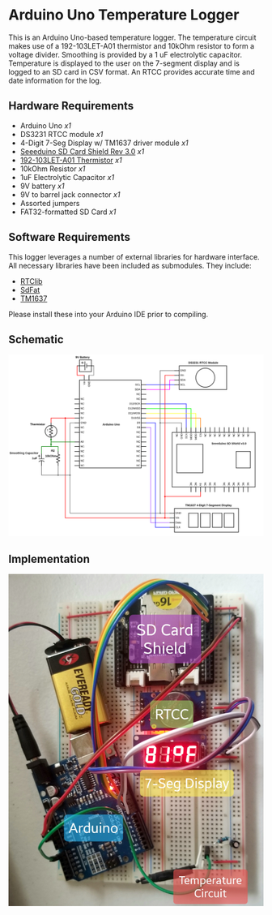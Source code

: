 # Arduino Uno Temperature Logger
This is an Arduino Uno-based temperature logger. The temperature circuit makes use of a 192-103LET-A01 thermistor and 10kOhm resistor to form a voltage divider. Smoothing is provided by a 1 uF electrolytic capacitor. Temperature is displayed to the user on the 7-segment display and is logged to an SD card in CSV format. An RTCC provides accurate time and date information for the log.


## Hardware Requirements
 *  Arduino Uno *x1*
 *  DS3231 RTCC module *x1*
 *  4-Digit 7-Seg Display w/ TM1637 driver module *x1*
 *  [Seeeduino SD Card Shield Rev 3.0](https://seeeddoc.github.io/SD_Card_Shield_V3.0/) *x1*
 *  [192-103LET-A01 Thermistor](https://sensing.honeywell.com/192-103LET-A01-thermistors) *x1*
 *  10kOhm Resistor *x1*
 *  1uF Electrolytic Capacitor *x1*
 *  9V battery *x1*
 *  9V to barrel jack connector *x1*
 *  Assorted jumpers
 *  FAT32-formatted SD Card *x1*
 
## Software Requirements
This logger leverages a number of external libraries for hardware interface. All necessary libraries have been included as submodules. They include:

* [RTClib](https://github.com/adafruit/RTClib)
* [SdFat](https://github.com/greiman/SdFat)
* [TM1637](https://github.com/avishorp/TM1637)

Please install these into your Arduino IDE prior to compiling.

## Schematic
![Alt text](https://github.com/JeremyV2014/Arduino_Temperature_Logger/blob/master/diagrams/Schematic.svg?sanitize=true "Schematic Diagram of Arduino Temperature Logger")

## Implementation
![Alt text](https://github.com/JeremyV2014/Arduino_Temperature_Logger/blob/master/diagrams/Breadboard_Implementation.jpg "Breadboard Implementation of Arduino Temperature Logger")
